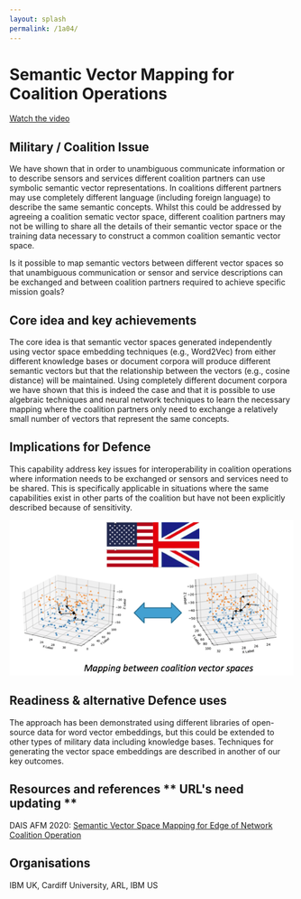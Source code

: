 ```yaml
---
layout: splash
permalink: /1a04/
---
```


# Semantic Vector Mapping for Coalition Operations

[Watch the video](https://ibm.box.com/s/zz68vq8gaif1uk3u2z97wjah30ym1eho)

## Military / Coalition Issue
We have shown that in order to unambiguous communicate information or to describe sensors and services different coalition partners can use symbolic semantic vector representations. In coalitions different partners may use completely different language (including foreign language) to describe the same semantic concepts. Whilst this could be addressed by agreeing a coalition sematic vector space, different coalition partners may not be willing to share all the details of their semantic vector space or the training data necessary to construct a common coalition semantic vector space. 

<!-- ![image info](/dais/achievements/images/test.png) -->

Is it possible to map semantic vectors between different vector spaces so that unambiguous communication or sensor and service descriptions can be exchanged and between coalition partners required to achieve specific mission goals?

## Core idea and key achievements
The core idea is that semantic vector spaces generated independently using vector space embedding techniques (e.g., Word2Vec) from either different knowledge bases or document corpora will produce different semantic vectors but that the relationship between the vectors (e.g., cosine distance) will be maintained. Using completely different document corpora we have shown that this is indeed the case and that it is possible to use algebraic techniques and neural network techniques to learn the necessary mapping where the coalition partners only need to exchange a relatively small number of vectors that represent the same concepts.

## Implications for Defence
This capability address key issues for interoperability in coalition operations where information needs to be exchanged or sensors and services need to be shared.  This is specifically applicable in situations where the same capabilities exist in other parts of the coalition but have not been explicitly described because of sensitivity.

![image info](/dais/achievements/images/1a04-fig1.png)

## Readiness & alternative Defence uses
The approach has been demonstrated using different libraries of open-source data for word vector embeddings, but this could be extended to other types of military data including knowledge bases. Techniques for generating the vector space embeddings are described in another of our key outcomes.

<!-- ![image info](/dais/achievements/images/1a02_figure1.jpg) -->

## Resources and references  ** URL's need updating **
DAIS AFM 2020: [Semantic Vector Space Mapping for Edge of Network Coalition Operation](https://dais-ita.org/node/5432)

## Organisations
IBM UK, Cardiff University, ARL, IBM US
